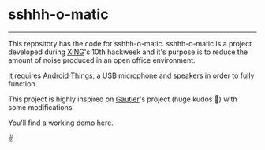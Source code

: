 # sshhh-o-matic
---
This repository has the code for sshhh-o-matic. sshhh-o-matic is a project developed during [XING]'s 10th hackweek and it's purpose is to reduce the amount of noise produced in an open office environment.

It requires [Android Things], a USB microphone and speakers in order to fully function.

This project is highly inspired on [Gautier]'s project (huge kudos :pray:) with some modifications.

You'll find a working demo [here].

:v:

[XING]: https://tech.xing.com
[Gautier]: https://github.com/Nilhcem/office-noise-detector-androidthings
[here]: https://www.youtube.com/watch?v=X6U9vd_-kuQ
[Android Things]: https://developer.android.com/things/
